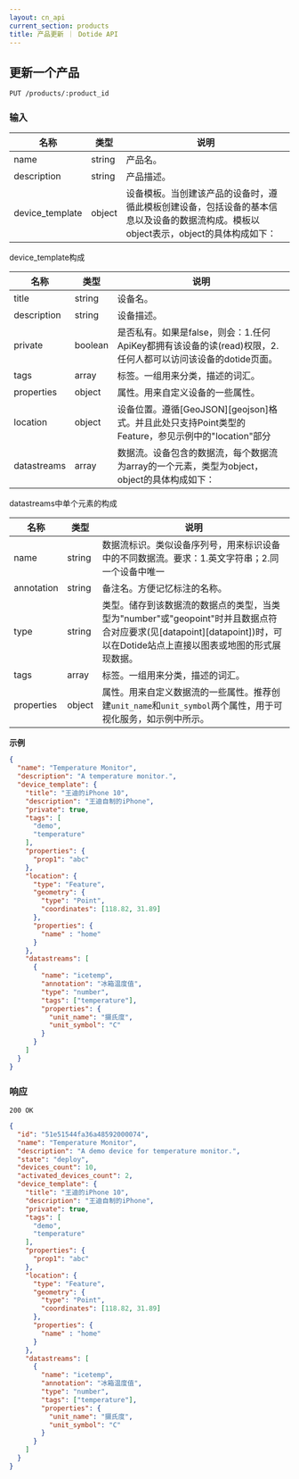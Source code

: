 ```yaml
---
layout: cn_api
current_section: products
title: 产品更新 ｜ Dotide API
---
```


## 更新一个产品

    PUT /products/:product_id

### 输入

| 名称            | 类型    | 说明 |
| --------------- | ------ | ------------------------------------------------------ |
| name            | string | 产品名。 |
| description     | string | 产品描述。 |
| device_template | object | 设备模板。当创建该产品的设备时，遵循此模板创建设备，包括设备的基本信息以及设备的数据流构成。模板以object表示，object的具体构成如下： |

device_template构成

| 名称        | 类型    | 说明 |
| ---------- | ------ | ------------------------------------------------------ |
| title      | string | 设备名。 |
| description| string | 设备描述。 |
| private    | boolean| 是否私有。如果是false，则会：1.任何ApiKey都拥有该设备的读(read)权限，2.任何人都可以访问该设备的dotide页面。 |
| tags       | array  | 标签。一组用来分类，描述的词汇。 |
| properties | object | 属性。用来自定义设备的一些属性。 |
| location   | object | 设备位置。遵循[GeoJSON][geojson]格式。并且此处只支持Point类型的Feature，参见示例中的"location"部分 |
| datastreams| array  | 数据流。设备包含的数据流，每个数据流为array的一个元素，类型为object，object的具体构成如下： |

datastreams中单个元素的构成

| 名称        | 类型    | 说明 |
| ---------- | ------ | ------------------------------------------------------ |
| name       | string | 数据流标识。类似设备序列号，用来标识设备中的不同数据流。要求：1.英文字符串；2.同一个设备中唯一 |
| annotation | string | 备注名。方便记忆标注的名称。 |
| type       | string | 类型。储存到该数据流的数据点的类型，当类型为"number"或"geopoint"时并且数据点符合对应要求(见[datapoint][datapoint])时，可以在Dotide站点上直接以图表或地图的形式展现数据。 |
| tags       | array  | 标签。一组用来分类，描述的词汇。 |
| properties | object   | 属性。用来自定义数据流的一些属性。推荐创建`unit_name`和`unit_symbol`两个属性，用于可视化服务，如示例中所示。 |

**示例**

```json
{
  "name": "Temperature Monitor",
  "description": "A temperature monitor.",
  "device_template": {
    "title": "王迪的iPhone 10",
    "description": "王迪自制的iPhone",
    "private": true,
    "tags": [
      "demo",
      "temperature"
    ],
    "properties": {
      "prop1": "abc"
    },
    "location": {
      "type": "Feature",
      "geometry": {
        "type": "Point",
        "coordinates": [118.82, 31.89]
      },
      "properties": {
        "name" : "home"
      }
    },
    "datastreams": [
      {
        "name": "icetemp",
        "annotation": "冰箱温度值",
        "type": "number",
        "tags": ["temperature"],
        "properties": {
          "unit_name": "摄氏度",
          "unit_symbol": "C"
        }
      }
    ]
  }
}
```

### 响应

    200 OK

```json
{
  "id": "51e51544fa36a48592000074",
  "name": "Temperature Monitor",
  "description": "A demo device for temperature monitor.",
  "state": "deploy",
  "devices_count": 10,
  "activated_devices_count": 2,
  "device_template": {
    "title": "王迪的iPhone 10",
    "description": "王迪自制的iPhone",
    "private": true,
    "tags": [
      "demo",
      "temperature"
    ],
    "properties": {
      "prop1": "abc"
    },
    "location": {
      "type": "Feature",
      "geometry": {
        "type": "Point",
        "coordinates": [118.82, 31.89]
      },
      "properties": {
        "name" : "home"
      }
    },
    "datastreams": [
      {
        "name": "icetemp",
        "annotation": "冰箱温度值",
        "type": "number",
        "tags": ["temperature"],
        "properties": {
          "unit_name": "摄氏度",
          "unit_symbol": "C"
        }
      }
    ]
  }
}
```

